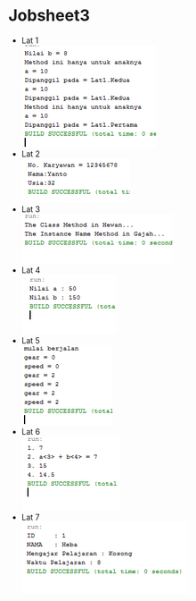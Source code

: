# Jobsheet3
* Lat 1 <br>
![alt text](https://github.com/DannyBramantyo9/Jobsheet3/blob/master/SS%20Modul%203/Screenshot_1.png)
* Lat 2 <br>
![alt text](https://github.com/DannyBramantyo9/Jobsheet3/blob/master/SS%20Modul%203/Screenshot_2.png)
* Lat 3 <br>
![alt text](https://github.com/DannyBramantyo9/Jobsheet3/blob/master/SS%20Modul%203/Screenshot_3.png)
* Lat 4 <br>
![alt text](https://github.com/DannyBramantyo9/Jobsheet3/blob/master/SS%20Modul%203/Screenshot_4.png)
* Lat 5 <br>
![alt text](https://github.com/DannyBramantyo9/Jobsheet3/blob/master/SS%20Modul%203/Screenshot_5.png)
* Lat 6 <br>
![alt text](https://github.com/DannyBramantyo9/Jobsheet3/blob/master/SS%20Modul%203/Screenshot_6.png)
* Lat 7 <br>
![alt text](https://github.com/DannyBramantyo9/Jobsheet3/blob/master/SS%20Modul%203/Screenshot_7.png)
